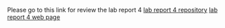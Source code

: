 Please go to this link for review the lab report 4
[lab report 4 repository](https://github.com/TooMuchFish/Lab-Report-4/blob/main/lab-report-4.md)
[lab report 4 web page](https://toomuchfish.github.io/Lab-Report-4/lab-report-4.html)


